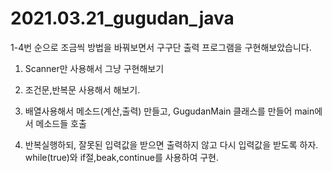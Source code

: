 # 2021.03.21_gugudan_java

1-4번 순으로 조금씩 방법을 바꿔보면서 구구단 출력 프로그램을 구현해보았습니다.

1. Scanner만 사용해서 그냥 구현해보기

2. 조건문,반복문 사용해서 해보기.

3. 배열사용해서 메소드(계산,출력) 만들고,
   GugudanMain 클래스를 만들어 main에서 메소드들 호출

4. 반복실행하되, 잘못된 입력값을 받으면 출력하지 않고 다시 입력값을 받도록 하자.
   while(true)와 if절,beak,continue를 사용하여 구현.
